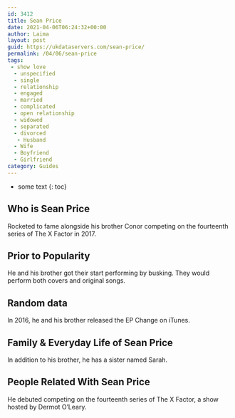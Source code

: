 ```yaml
---
id: 3412
title: Sean Price
date: 2021-04-06T06:24:32+00:00
author: Laima
layout: post
guid: https://ukdataservers.com/sean-price/
permalink: /04/06/sean-price
tags:
 - show love
  - unspecified
  - single
  - relationship
  - engaged
  - married
  - complicated
  - open relationship
  - widowed
  - separated
  - divorced
   - Husband
  - Wife
  - Boyfriend
  - Girlfriend
category: Guides
---
```


* some text
{: toc}


## Who is Sean Price
                  
                  
                  
Rocketed to fame alongside his brother Conor competing on the fourteenth series of The X Factor in 2017.  
                  
              
            
              
            
                
                
                
## Prior to Popularity
                  
                  
                  
He and his brother got their start performing by busking. They would perform both covers and original songs. 
                  
              
            
              
            
                
                
                
## Random data
                  
                  
                  
In 2016, he and his brother released the EP Change on iTunes. 
                  
              
            
              
            
                
                
                
## Family & Everyday Life of Sean Price
                  
                  
                  
In addition to his brother, he has a sister named Sarah.
                  
              
            
              
            
                
                
                
## People Related With Sean Price
                  
                  
                  
He debuted competing on the fourteenth series of The X Factor, a show hosted by Dermot O&#8217;Leary. 
                  
              
            
              
            
                
              
            
              
              
            
            
              
            
          
          
          